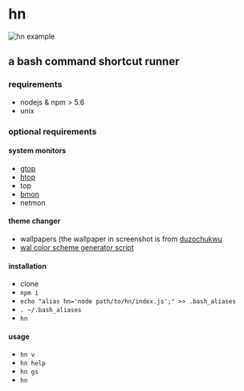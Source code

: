# hn
![hn example](https://i.imgur.com/BApqgSv.png "hn example screen")

## a bash command shortcut runner

### requirements
* nodejs & npm > 5.6
* unix

### optional requirements
#### system monitors
* [gtop](https://github.com/aksakalli/gtop)
* [htop](https://github.com/hishamhm/htop)
* top
* [bmon](https://github.com/tgraf/bmon)
* netmon

#### theme changer
* wallpapers (the wallpaper in screenshot is from [duzochukwu](https://www.eyeem.com/u/duzochukwu)
* [wal color scheme generator script](https://github.com/dylanaraps/wal)

#### installation

* clone
* `npm i`
* `echo "alias hn='node path/to/hn/index.js';" >> .bash_aliases`
* `. ~/.bash_aliases`
* `hn`

#### usage

* `hn v`
* `hn help`
* `hn gs`
* `hn`
